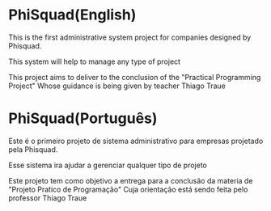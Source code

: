 # PhiSquad(English)
This is the first administrative system project for companies designed by Phisquad.

This system will help to manage any type of project

This project aims to deliver to the conclusion of the "Practical Programming Project"
Whose guidance is being given by teacher Thiago Traue

# PhiSquad(Português)
Este é o primeiro projeto de sistema administrativo para empresas projetado pela Phisquad.

Esse sistema ira ajudar a gerenciar qualquer tipo de projeto

Este projeto tem como objetivo a entrega para a conclusão da materia de "Projeto Pratico de Programação"
Cuja orientação está sendo feita pelo professor Thiago Traue 
